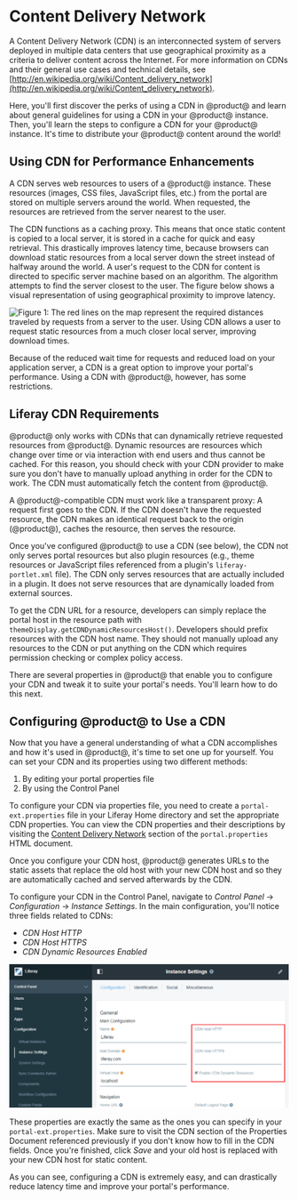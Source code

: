# Content Delivery Network [](id=content-delivery-network)

A Content Delivery Network (CDN) is an interconnected system of servers
deployed in multiple data centers that use geographical proximity as a criteria
to deliver content across the Internet. For more information on CDNs and their
general use cases and technical details, see
[http://en.wikipedia.org/wiki/Content_delivery_network](http://en.wikipedia.org/wiki/Content_delivery_network).

Here, you'll first discover the perks of using a CDN in @product@ and learn about
general guidelines for using a CDN in your @product@ instance. Then,
you'll learn the steps to configure a CDN for your @product@ instance. It's time to
distribute your @product@ content around the world!

## Using CDN for Performance Enhancements [](id=using-cdn-for-performance-enhancements)

A CDN serves web resources to users of a @product@ instance. These
resources (images, CSS files, JavaScript files, etc.) from the portal are stored
on multiple servers around the world. When requested, the resources are
retrieved from the server nearest to the user.

The CDN functions as a caching proxy. This means that once static content is
copied to a local server, it is stored in a cache for quick and easy retrieval.
This drastically improves latency time, because browsers can download static
resources from a local server down the street instead of halfway around the
world. A user's request to the CDN for content is directed to specific server
machine based on an algorithm. The algorithm attempts to find the server
closest to the user. The figure below shows a visual representation of using
geographical proximity to improve latency.

![Figure 1: The red lines on the map represent the required distances traveled by requests from a server to the user. Using CDN allows a user to request static resources from a much closer local server, improving download times.](../../images/cdn-map.png)

Because of the reduced wait time for requests and reduced load on your
application server, a CDN is a great option to improve your portal's
performance. Using a CDN with @product@, however, has some restrictions.

## Liferay CDN Requirements [](id=liferay-cdn-requirements)

@product@ only works with CDNs that can dynamically retrieve requested resources
from @product@. Dynamic resources are resources which change over time or via
interaction with end users and thus cannot be cached. For this reason, you
should check with your CDN provider to make sure you don't have to manually
upload anything in order for the CDN to work. The CDN must automatically fetch
the content from @product@.

A @product@-compatible CDN must work like a transparent proxy: A request first
goes to the CDN. If the CDN doesn't have the requested resource, the CDN makes
an identical request back to the origin (@product@), caches the resource, then
serves the resource.

Once you've configured @product@ to use a CDN (see below), the CDN not only serves
portal resources but also plugin resources (e.g., theme resources or JavaScript
files referenced from a plugin's `liferay-portlet.xml` file). The CDN only
serves resources that are actually included in a plugin. It does not serve
resources that are dynamically loaded from external sources.

To get the CDN URL for a resource, developers can simply replace the portal host
in the resource path with `themeDisplay.getCDNDynamicResourcesHost()`.
Developers should prefix resources with the CDN host name. They should not
manually upload any resources to the CDN or put anything on the CDN which
requires permission checking or complex policy access.

There are several properties in @product@ that enable you to configure your CDN
and tweak it to suite your portal's needs. You'll learn how to do this next.

## Configuring @product@ to Use a CDN [](id=configuring-liferay-to-use-a-cdn)

Now that you have a general understanding of what a CDN accomplishes and how
it's used in @product@, it's time to set one up for yourself. You can set your CDN
and its properties using two different methods:

1. By editing your portal properties file
2. By using the Control Panel

To configure your CDN via properties file, you need to create a
`portal-ext.properties` file in your Liferay Home directory and set the
appropriate CDN properties. You can view the CDN properties and their
descriptions by visiting the [Content Delivery Network](@platform-ref@/7.0-latest/propertiesdoc/portal.properties.html#Content%20Delivery%20Network)
section of the `portal.properties` HTML document.

Once you configure your CDN host, @product@ generates URLs to the static assets
that replace the old host with your new CDN host and so they are automatically
cached and served afterwards by the CDN.

To configure your CDN in the Control Panel, navigate to *Control Panel* &rarr;
*Configuration* &rarr; *Instance Settings*. In the main configuration, you'll
notice three fields related to CDNs:

- *CDN Host HTTP*
- *CDN Host HTTPS*
- *CDN Dynamic Resources Enabled*

![Figure 2: The Control Panel lets you configure your portal's CDN.](../../images/cdn-control-panel.png)

These properties are exactly the same as the ones you can specify in your
`portal-ext.properties`. Make sure to visit the CDN section of the Properties
Document referenced previously if you don't know how to fill in the CDN fields.
Once you're finished, click *Save* and your old host is replaced with your new
CDN host for static content.

As you can see, configuring a CDN is extremely easy, and can drastically reduce
latency time and improve your portal's performance.
